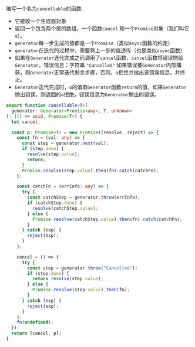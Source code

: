 编写一个名为`cancellable`的函数:

- 它接收一个生成器对象
- 返回一个包含两个值的数组，一个函数`cancel` 和一个`Promise`对象（我们叫它`α`）。
- `generator`每一步生成的值都是一个`Promise`（类似`async`函数的约定）
- `generator`在迭代的过程中，需要将上一步的值透传（也是类似`async`函数）
- 如果在`Generator`迭代完成之前调用了`cancel`函数，`cancel`函数将错误抛给`Generator`，错误信息：字符串 `"Cancelled"`
  如果错误被`Generator`内部捕获，则`Generator`正常迭代剩余步骤，否则，`α`拒绝并抛出该错误信息，并终止。
- `Generator`迭代完成时，`α`的值取`Generator`函数`return`的值，如果`Generator`抛出错误，则返回的`α`拒绝，错误信息为`Generator`抛出的错误。

```ts
export function cancellable<T>(
  generator: Generator<Promise<any>, T, unknown>
): [() => void, Promise<T>] {
  let cancel;

  const p: Promise<T> = new Promise((resolve, reject) => {
    const fn = (val: any) => {
      const step = generator.next(val);
      if (step.done) {
        resolve(step.value);
        return;
      }
      Promise.resolve(step.value).then(fn).catch(catchFn);
    };

    const catchFn = (errInfo: any) => {
      try {
        const catchStep = generator.throw(errInfo);
        if (catchStep.done) {
          resolve(catchStep.value);
        } else {
          Promise.resolve(catchStep.value).then(fn).catch(catchFn);
        }
      } catch (exp) {
        reject(exp);
      }
    };

    cancel = () => {
      try {
        const step = generator.throw("Cancelled");
        if (step.done) {
          return resolve(step.value);
        } else {
          Promise.resolve(step.value).then(fn);
        }
      } catch (exp) {
        reject(exp);
      }
    };
    fn(undefined);
  });
  return [cancel, p];
}
```

